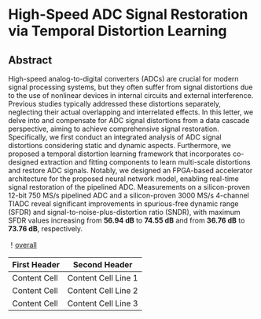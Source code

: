 # High-Speed ADC Signal Restoration via Temporal Distortion Learning

## Abstract
High-speed analog-to-digital converters (ADCs) are
crucial for modern signal processing systems, but they often
suffer from signal distortions due to the use of nonlinear devices
in internal circuits and external interference. Previous studies
typically addressed these distortions separately, neglecting their
actual overlapping and interrelated effects. In this letter, we
delve into and compensate for ADC signal distortions from a
data cascade perspective, aiming to achieve comprehensive signal
restoration. Specifically, we first conduct an integrated analysis
of ADC signal distortions considering static and dynamic aspects.
Furthermore, we proposed a temporal distortion learning framework that incorporates co-designed extraction and fitting components to learn multi-scale distortions and restore ADC signals.
Notably, we designed an FPGA-based accelerator architecture for
the proposed neural network model, enabling real-time signal
restoration of the pipelined ADC. Measurements on a silicon-proven 12-bit 750 MS/s pipelined ADC and a silicon-proven
3000 MS/s 4-channel TIADC reveal significant improvements in
spurious-free dynamic range (SFDR) and signal-to-noise-plus-distortion ratio (SNDR), with maximum SFDR values increasing
from **56.94 dB** to **74.55 dB** and from **36.76 dB** to **73.76 dB**,
respectively.

！[overall](https://github.com/OUCIClab/ADC-Res/blob/main/overall.png)

First Header  | Second Header
------------- | -------------
Content Cell  | Content Cell Line 1
Content Cell  | Content Cell Line 2
Content Cell  | Content Cell Line 3

